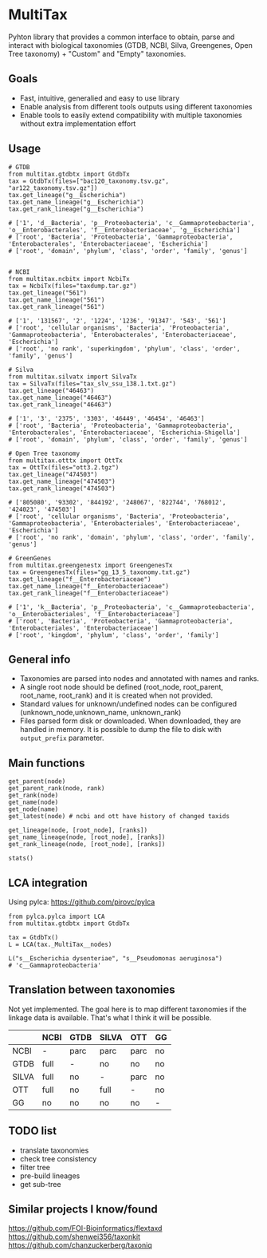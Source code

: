 # MultiTax

Pyhton library that provides a common interface to obtain, parse and interact with biological taxonomies (GTDB, NCBI, Silva, Greengenes, Open Tree taxonomy) + "Custom" and "Empty" taxonomies. 

## Goals
 
 - Fast, intuitive, generalied and easy to use library
 - Enable analysis from different tools outputs using different taxonomies
 - Enable tools to easily extend compatibility with multiple taxonomies without extra implementation effort

## Usage

    # GTDB
    from multitax.gtdbtx import GtdbTx
    tax = GtdbTx(files=["bac120_taxonomy.tsv.gz", "ar122_taxonomy.tsv.gz"])
    tax.get_lineage("g__Escherichia")
    tax.get_name_lineage("g__Escherichia")
    tax.get_rank_lineage("g__Escherichia")

    # ['1', 'd__Bacteria', 'p__Proteobacteria', 'c__Gammaproteobacteria', 'o__Enterobacterales', 'f__Enterobacteriaceae', 'g__Escherichia']
    # ['root', 'Bacteria', 'Proteobacteria', 'Gammaproteobacteria', 'Enterobacterales', 'Enterobacteriaceae', 'Escherichia']
    # ['root', 'domain', 'phylum', 'class', 'order', 'family', 'genus']
    

    # NCBI
    from multitax.ncbitx import NcbiTx
    tax = NcbiTx(files="taxdump.tar.gz")
    tax.get_lineage("561")
    tax.get_name_lineage("561")
    tax.get_rank_lineage("561")
    
    # ['1', '131567', '2', '1224', '1236', '91347', '543', '561']
    # ['root', 'cellular organisms', 'Bacteria', 'Proteobacteria', 'Gammaproteobacteria', 'Enterobacterales', 'Enterobacteriaceae', 'Escherichia']
    # ['root', 'no rank', 'superkingdom', 'phylum', 'class', 'order', 'family', 'genus']    

    # Silva
    from multitax.silvatx import SilvaTx
    tax = SilvaTx(files="tax_slv_ssu_138.1.txt.gz")
    tax.get_lineage("46463")
    tax.get_name_lineage("46463")
    tax.get_rank_lineage("46463")
    
    # ['1', '3', '2375', '3303', '46449', '46454', '46463']
    # ['root', 'Bacteria', 'Proteobacteria', 'Gammaproteobacteria', 'Enterobacterales', 'Enterobacteriaceae', 'Escherichia-Shigella']
    # ['root', 'domain', 'phylum', 'class', 'order', 'family', 'genus']

    # Open Tree taxonomy
    from multitax.otttx import OttTx
    tax = OttTx(files="ott3.2.tgz")
    tax.get_lineage("474503")
    tax.get_name_lineage("474503")
    tax.get_rank_lineage("474503")
    
    # ['805080', '93302', '844192', '248067', '822744', '768012', '424023', '474503']
    # ['root', 'cellular organisms', 'Bacteria', 'Proteobacteria', 'Gammaproteobacteria', 'Enterobacteriales', 'Enterobacteriaceae', 'Escherichia']
    # ['root', 'no rank', 'domain', 'phylum', 'class', 'order', 'family', 'genus']

    # GreenGenes
    from multitax.greengenestx import GreengenesTx
    tax = GreengenesTx(files="gg_13_5_taxonomy.txt.gz")
    tax.get_lineage("f__Enterobacteriaceae")
    tax.get_name_lineage("f__Enterobacteriaceae")
    tax.get_rank_lineage("f__Enterobacteriaceae")
    
    # ['1', 'k__Bacteria', 'p__Proteobacteria', 'c__Gammaproteobacteria', 'o__Enterobacteriales', 'f__Enterobacteriaceae']
    # ['root', 'Bacteria', 'Proteobacteria', 'Gammaproteobacteria', 'Enterobacteriales', 'Enterobacteriaceae']
    # ['root', 'kingdom', 'phylum', 'class', 'order', 'family']

## General info

 - Taxonomies are parsed into nodes and annotated with names and ranks.
 - A single root node should be defined (root_node, root_parent, root_name, root_rank) and it is created when not provided.
 - Standard values for unknown/undefined nodes can be configured (unknown_node,unknown_name, unknown_rank)
 - Files parsed form disk or downloaded. When downloaded, they are handled in memory. It is possible to dump the file to disk with `output_prefix` parameter.

## Main functions

    get_parent(node) 
    get_parent_rank(node, rank)
    get_rank(node)
    get_name(node)
    get_node(name)
    get_latest(node) # ncbi and ott have history of changed taxids

    get_lineage(node, [root_node], [ranks])
    get_name_lineage(node, [root_node], [ranks])
    get_rank_lineage(node, [root_node], [ranks])

    stats()

## LCA integration

Using pylca: https://github.com/pirovc/pylca

    from pylca.pylca import LCA
    from multitax.gtdbtx import GtdbTx

    tax = GtdbTx()
    L = LCA(tax._MultiTax__nodes)

    L("s__Escherichia dysenteriae", "s__Pseudomonas aeruginosa")
    # 'c__Gammaproteobacteria'
    
## Translation between taxonomies

Not yet implemented. The goal here is to map different taxonomies if the linkage data is available. That's what I think it will be possible.

 |        |NCBI   |GTDB   |SILVA   |OTT   |GG  |
 |--------|-------|-------|--------|------|----|
 |NCBI    |-      |parc   |parc    |parc  |no  |
 |GTDB    |full   |-      |no      |no    |no  |
 |SILVA   |full   |no     |-       |parc  |no  |
 |OTT     |full   |no     |full    |-     |no  |
 |GG      |no     |no     |no      |no    |-   |


## TODO list

- translate taxonomies
- check tree consistency
- filter tree
- pre-build lineages
- get sub-tree

## Similar projects I know/found

https://github.com/FOI-Bioinformatics/flextaxd
https://github.com/shenwei356/taxonkit
https://github.com/chanzuckerberg/taxoniq
